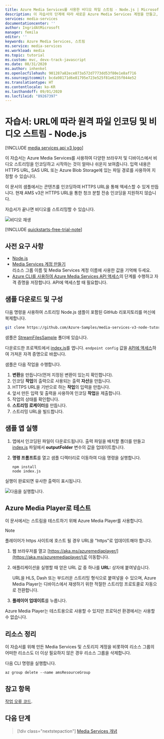 ```yaml
---
title: Azure Media Services를 사용한 비디오 파일 스트림 - Node.js | Microsoft Docs
description: 이 자습서의 단계에 따라 새로운 Azure Media Services 계정을 만들고, 파일을 인코딩한 다음, Azure Media Player로 스트리밍합니다.
services: media-services
documentationcenter: ''
author: IngridAtMicrosoft
manager: femila
editor: ''
keywords: Azure Media Services, 스트림
ms.service: media-services
ms.workload: media
ms.topic: tutorial
ms.custom: mvc, devx-track-javascript
ms.date: 08/31/2020
ms.author: inhenkel
ms.openlocfilehash: 901287a82ece873a572d7773dd53f80e1e8af716
ms.sourcegitcommit: bcda98171d6e81795e723e525f81e6235f044e52
ms.translationtype: HT
ms.contentlocale: ko-KR
ms.lasthandoff: 09/01/2020
ms.locfileid: "89267397"
---
```

# <a name="tutorial-encode-a-remote-file-based-on-url-and-stream-the-video---nodejs"></a>자습서: URL에 따라 원격 파일 인코딩 및 비디오 스트림 - Node.js

[!INCLUDE [media services api v3 logo](./includes/v3-hr.md)]

이 자습서는 Azure Media Services를 사용하여 다양한 브라우저 및 디바이스에서 비디오 스트리밍을 인코딩하고 시작하는 것이 얼마나 쉬운지 보여줍니다. 입력 내용은 HTTPS URL, SAS URL 또는 Azure Blob Storage에 있는 파일 경로를 사용하여 지정할 수 있습니다.

이 문서의 샘플에서는 콘텐츠를 인코딩하여 HTTPS URL을 통해 액세스할 수 있게 만듭니다. 현재 AMS v3은 HTTPS URL을 통한 청크 분할 전송 인코딩을 지원하지 않습니다.

자습서가 끝나면 비디오를 스트리밍할 수 있습니다.  

![비디오 재생](./media/stream-files-nodejs-quickstart/final-video.png)

[!INCLUDE [quickstarts-free-trial-note](../../../includes/quickstarts-free-trial-note.md)]

## <a name="prerequisites"></a>사전 요구 사항

- [Node.js](https://nodejs.org/en/download/)
- [Media Services 계정 만들기](./create-account-howto.md)<br/>리소스 그룹 이름 및 Media Services 계정 이름에 사용한 값을 기억해 두세요.
- [Azure CLI를 사용하여 Azure Media Services API 액세스](./access-api-howto.md)의 단계를 수행하고 자격 증명을 저장합니다. API에 액세스할 때 필요합니다.

## <a name="download-and-configure-the-sample"></a>샘플 다운로드 및 구성

다음 명령을 사용하여 스트리밍 Node.js 샘플이 포함된 GitHub 리포지토리를 머신에 복제합니다.  

 ```bash
 git clone https://github.com/Azure-Samples/media-services-v3-node-tutorials.git
 ```

샘플은 [StreamFilesSample](https://github.com/Azure-Samples/media-services-v3-node-tutorials/tree/master/AMSv3Samples/StreamFilesSample) 폴더에 있습니다.

다운로드한 프로젝트에서 [index.js](https://github.com/Azure-Samples/media-services-v3-node-tutorials/blob/master/AMSv3Samples/StreamFilesSample/index.js#L25)를 엽니다. `endpoint config` 값을 [API에 액세스](./access-api-howto.md)하여 가져온 자격 증명으로 바꿉니다.

샘플은 다음 작업을 수행합니다.

1. **변환**을 만듭니다(먼저 지정된 변환이 있는지 확인합니다). 
2. 인코딩 **작업**의 출력으로 사용되는 출력 **자산**을 만듭니다.
3. HTTPS URL을 기반으로 하는 **작업**의 입력을 만듭니다.
4. 앞서 만든 입력 및 출력을 사용하여 인코딩 **작업**을 제출합니다.
5. 작업의 상태를 확인합니다.
6. **스트리밍 로케이터**를 만듭니다.
7. 스트리밍 URL을 빌드합니다.

## <a name="run-the-sample-app"></a>샘플 앱 실행

1. 앱에서 인코딩된 파일이 다운로드됩니다. 출력 파일을 배치할 폴더를 만들고 [index.js](https://github.com/Azure-Samples/media-services-v3-node-tutorials/blob/master/AMSv3Samples/StreamFilesSample/index.js#L39) 파일에서 **outputFolder** 변수의 값을 업데이트합니다.
1. **명령 프롬프트**를 열고 샘플 디렉터리로 이동하여 다음 명령을 실행합니다.

    ```
    npm install 
    node index.js
    ```

실행이 완료되면 유사한 출력이 표시됩니다.

![다음을 실행합니다.](./media/stream-files-nodejs-quickstart/run.png)

## <a name="test-with-azure-media-player"></a>Azure Media Player로 테스트

이 문서에서는 스트림을 테스트하기 위해 Azure Media Player를 사용합니다. 

> [!NOTE]
> 플레이어가 https 사이트에 호스트 될 경우 URL을 "https"로 업데이트해야 합니다.

1. 웹 브라우저를 열고 [https://aka.ms/azuremediaplayer/](https://aka.ms/azuremediaplayer/)로 이동합니다.
2. 애플리케이션을 실행할 때 얻은 URL 값 중 하나를 **URL:** 상자에 붙여넣습니다. 
 
     URL을 HLS, Dash 또는 부드러운 스트리밍 형식으로 붙여넣을 수 있으며, Azure Media Player는 디바이스에서 재생하기 위한 적절한 스트리밍 프로토콜로 자동으로 전환합니다.
3. **플레이어 업데이트**를 누릅니다.

Azure Media Player는 테스트용으로 사용할 수 있지만 프로덕션 환경에서는 사용할 수 없습니다. 

## <a name="clean-up-resources"></a>리소스 정리

이 자습서를 위해 만든 Media Services 및 스토리지 계정을 비롯하여 리소스 그룹의 어떠한 리소스도 더 이상 필요하지 않은 경우 리소스 그룹을 삭제합니다.

다음 CLI 명령을 실행합니다.

```azurecli
az group delete --name amsResourceGroup
```

## <a name="see-also"></a>참고 항목

[작업 오류 코드](/rest/api/media/jobs/get#joberrorcode).

## <a name="next-steps"></a>다음 단계

> [!div class="nextstepaction"]
> [Media Services 개념](concepts-overview.md)
